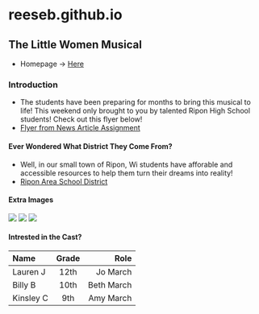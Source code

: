 # reeseb.github.io

## The Little Women Musical
- Homepage -> [Here](https://webdesignrb534.github.io/reeseb.github.io/)

### Introduction
- The students have been preparing for months to bring this musical to life! This weekend only brought to you by talented Ripon High School students! Check out this flyer below!
- [Flyer from News Article Assignment](https://basicwebdesignreeseb.w3spaces.com/reesebrooks.html)

#### Ever Wondered What District They Come From?
- Well, in our small town of Ripon, Wi students have afforable and accessible resources to help them turn their dreams into reality!
-  [Ripon Area School District](https://www.ripon.k12.wi.us/)

#### Extra Images
<img src = "https://encrypted-tbn0.gstatic.com/images?q=tbn:ANd9GcSGlRqsIu5etUwSu29iwaralxe8iTjOzlMyKw&s">
<img src = "https://www.publicdomainpictures.net/en/view-image.php?image=7756&picture=orange-fruit-pattern">
<img src = "https://publicdomainarchive.com/public-domain-images-desert-sand-dune-orange-blue-sky.html">

#### Intrested in the Cast?
| Name         | Grade          |          Role |
| :---         |     :---:      |          ---: |
| Lauren J     | 12th           | Jo March      |
| Billy B      | 10th           | Beth March    |
| Kinsley C    | 9th            | Amy March     |
